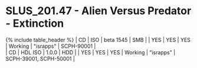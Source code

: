 # SLUS_201.47 - Alien Versus Predator - Extinction

{% include table_header %}
| CD | ISO | beta 1545 | SMB |  | YES | YES | YES | Working | "israpps" | SCPH-90001 |  
| CD | HDL ISO | 1.0.0 | HDD |  | YES | YES | YES | Working | "israpps" | SCPH-39001, SCPH-50001 |  
